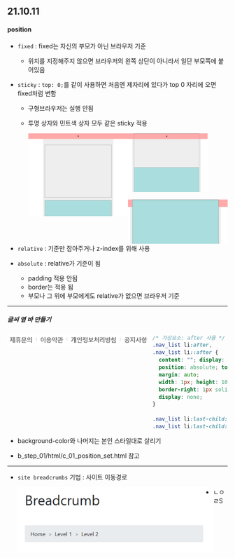 ## 21.10.11

#### position

- `fixed` : fixed는 자신의 부모가 아닌 브라우저 기준

  - 위치를 지정해주지 않으면 브라우저의 왼쪽 상단이 아니라서 일단 부모쪽에 붙어있음

- `sticky` : `top: 0;`를 같이 사용하면 처음엔 제자리에 있다가 top 0 자리에 오면 fixed처럼 변함

  - 구형브라우저는 실행 안됨

  - 투명 상자와 민트색 상자 모두 같은 sticky 적용

    <img src="./images/sticky-1.png" width="50%" align="left"> <img src="./images/sticky-2.png" width="40%">

    

    

    

    

    <img src="./images/sticky-3.png" width="50%" align="left">

    

- `relative` : 기준만 잡아주거나 z-index를 위해 사용
- `absolute` : relative가 기준이 됨
  - padding 적용 안됨
  - border는 적용 됨
  - 부모나 그 위에 부모에게도 relative가 없으면 브라우저 기준

---

##### 글씨 옆 바 만들기

<img src="./images/bar_ex.png" align="left">

```css
/* 가상요소: after 사용 */
.nav_list li:after,
.nav_list li::after {
  content: ""; display: block;
  position: absolute; top: 0; bottom: 0; right: -5px;
  margin: auto;
  width: 1px; height: 10px;
  border-right: 1px solid #777;
  display: none;
} 

.nav_list li:last-child:after,
.nav_list li:last-child::after { display: none;}
```

- background-color와 나머지는 본인 스타일대로 살리기

- b_step_01/html/c_01_position_set.html 참고



---

- `site breadcrumbs` 기법 : 사이트 이동경로

  <img src="./images/breadcrumb.png" style="zoom: 80%" align="left">

- ㄴㅇㄹS



